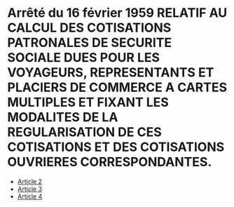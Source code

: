 # Arrêté du 16 février 1959 RELATIF AU CALCUL DES COTISATIONS PATRONALES DE SECURITE SOCIALE DUES POUR LES VOYAGEURS, REPRESENTANTS ET PLACIERS DE COMMERCE A CARTES MULTIPLES ET FIXANT LES MODALITES DE LA REGULARISATION DE CES COTISATIONS ET DES COTISATIONS OUVRIERES CORRESPONDANTES.

- [Article 2](article-2.md)
- [Article 3](article-3.md)
- [Article 4](article-4.md)
